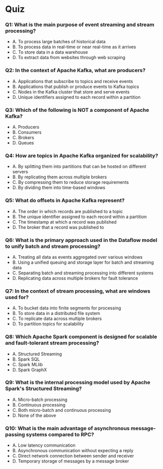 # Quiz

### Q1: What is the main purpose of event streaming and stream processing?

- A. To process large batches of historical data
- B. To process data in real-time or near real-time as it arrives
- C. To store data in a data warehouse
- D. To extract data from websites through web scraping

### Q2: In the context of Apache Kafka, what are producers?

- A. Applications that subscribe to topics and receive events
- B. Applications that publish or produce events to Kafka topics
- C. Nodes in the Kafka cluster that store and serve events
- D. Unique identifiers assigned to each record within a partition

### Q3: Which of the following is NOT a component of Apache Kafka?

- A. Producers
- B. Consumers
- C. Brokers
- D. Queues

### Q4: How are topics in Apache Kafka organized for scalability?

- A. By splitting them into partitions that can be hosted on different servers
- B. By replicating them across multiple brokers
- C. By compressing them to reduce storage requirements
- D. By dividing them into time-based windows

### Q5: What do offsets in Apache Kafka represent?

- A. The order in which records are published to a topic
- B. The unique identifier assigned to each record within a partition
- C. The timestamp at which a record was published
- D. The broker that a record was published to

### Q6: What is the primary approach used in the Dataflow model to unify batch and stream processing?

- A. Treating all data as events aggregated over various windows
- B. Using a unified queuing and storage layer for batch and streaming data
- C. Separating batch and streaming processing into different systems
- D. Replicating data across multiple brokers for fault tolerance

### Q7: In the context of stream processing, what are windows used for?

- A. To bucket data into finite segments for processing
- B. To store data in a distributed file system
- C. To replicate data across multiple brokers
- D. To partition topics for scalability

### Q8: Which Apache Spark component is designed for scalable and fault-tolerant stream processing?

- A. Structured Streaming
- B. Spark SQL
- C. Spark MLlib
- D. Spark GraphX

### Q9: What is the internal processing model used by Apache Spark's Structured Streaming?

- A. Micro-batch processing
- B. Continuous processing
- C. Both micro-batch and continuous processing
- D. None of the above

### Q10: What is the main advantage of asynchronous message-passing systems compared to RPC?

- A. Low latency communication
- B. Asynchronous communication without expecting a reply
- C. Direct network connection between sender and receiver
- D. Temporary storage of messages by a message broker

